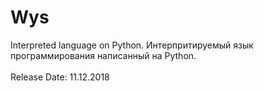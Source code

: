 # Wys
Interpreted language on Python. Интерпритируемый язык программирования написанный на Python.<br><br>
Release Date: 11.12.2018
